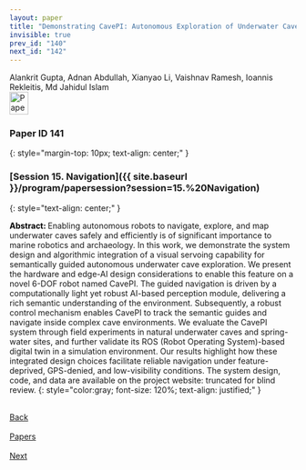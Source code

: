 ```yaml
---
layout: paper
title: "Demonstrating CavePI: Autonomous Exploration of Underwater Caves by Semantic Guidance"
invisible: true
prev_id: "140"
next_id: "142"
---
```

<div class="paper-authors">
  <div class="paper-author-box">
    <div class="paper-author-name">Alankrit Gupta, Adnan Abdullah, Xianyao Li, Vaishnav Ramesh, Ioannis Rekleitis, Md Jahidul Islam</div>
    <div class="paper-author-uni"></div>
  </div>
</div>

<div class="paper-pdf">
  <div>
    <a href="https://www.roboticsproceedings.org/rss21/p141.pdf" title="Download PDF" target="_blank">
      <img src="{{ site.baseurl }}/images/paper_link_cardinal_red.png" alt="Paper PDF" width="33" height="40" />
    </a>
  </div>
</div>

### Paper ID 141
{: style="margin-top: 10px; text-align: center;" }

### [Session 15. Navigation]({{ site.baseurl }}/program/papersession?session=15.%20Navigation)
{: style="text-align: center;" }

<b style="color: black;">Abstract: </b>Enabling autonomous robots to navigate, explore, and map underwater caves safely and efficiently is of significant importance to marine robotics and archaeology. In this work, we demonstrate the system design and algorithmic integration of a visual servoing capability for semantically guided autonomous underwater cave exploration. We present the hardware and edge-AI design considerations to enable this feature on a novel 6-DOF robot named CavePI. The guided navigation is driven by a computationally light yet robust AI-based perception module, delivering a rich semantic understanding of the environment. Subsequently, a robust control mechanism enables CavePI to track the semantic guides and navigate inside complex cave environments. We evaluate the CavePI system through field experiments in natural underwater caves and spring-water sites, and further validate its ROS (Robot Operating System)-based digital twin in a simulation environment. Our results highlight how these integrated design choices facilitate reliable navigation under feature-deprived, GPS-denied, and low-visibility conditions. The system design, code, and data are available on the project website: truncated for blind review.
{: style="color:gray; font-size: 120%; text-align: justified;" }

<div class="paper-menu">
  <div class="paper-menu-inner">
    <a href="{{ site.baseurl }}/program/papers/140/" title="Previous Paper">
            <div class="paper-menu-icon">
                <i class="fa fa-chevron-left"></i><br>
                <span class="paper-menu-label">Back</span>
            </div>
        </a>
    <a href="{{ site.baseurl }}/program/papers" title="All Papers">
      <div class="paper-menu-icon">
        <i class="fa fa-list"></i><br>
        <span class="paper-menu-label">Papers</span>
      </div>
    </a>
    <a href="{{ site.baseurl }}/program/papers/142/" title="Next Paper">
            <div class="paper-menu-icon">
                <i class="fa fa-chevron-right"></i><br>
                <span class="paper-menu-label">Next</span>
            </div>
        </a>
  </div>
</div>
